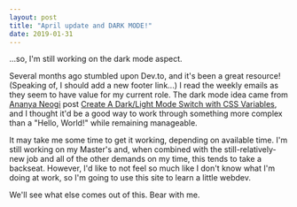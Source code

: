 ```yaml
---
layout: post
title: "April update and DARK MODE!"
date: 2019-01-31
---
```


...so, I'm still working on the dark mode aspect.

Several months ago stumbled upon Dev.to, and it's been a great resource! (Speaking of, I should add a new footer link...) I read the weekly emails as they seem to have value for my current role. The dark mode idea came from [Ananya Neogi](https://ananyaneogi.com/) post [Create A Dark/Light Mode Switch with CSS Variables](https://dev.to/ananyaneogi/create-a-dark-light-mode-switch-with-css-variables-34l8), and I thought it'd be a good way to work through something more complex than a "Hello, World!" while remaining manageable.

It may take me some time to get it working, depending on available time. I'm still working on my Master's and, when combined with the still-relatively-new job and all of the other demands on my time, this tends to take a backseat. However, I'd like to not feel so much like I don't know what I'm doing at work, so I'm going to use this site to learn a little webdev.

We'll see what else comes out of this. Bear with me. 
